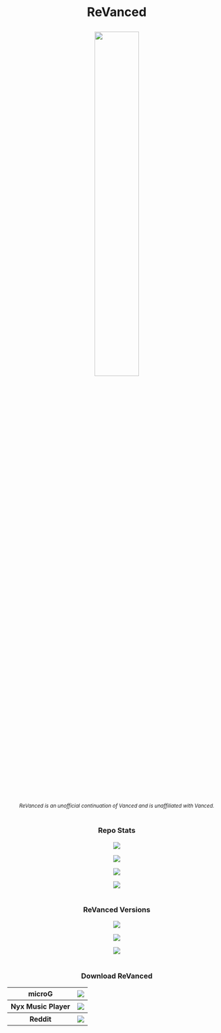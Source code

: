 # <p align="center"> ReVanced </p>

<p align="center">
<img src="https://is.gd/3We1to" style="width: 45%">
</p>

<p align="center">
<sub>
<i>
ReVanced is an unofficial continuation of Vanced and is unaffiliated with Vanced.
</i>
</sub>
</p>

#

### <p align="center"> Repo Stats </p>

<p align="center">
<img src="https://is.gd/3nm2yq">
</p>

<p align="center">
<img src="https://is.gd/vvohGP">
</p>

<p align="center">
<img src="https://is.gd/z310g9">
</p>

<p align="center">
<img src="https://is.gd/h8qCRh">
</p>

#

### <p align="center"> ReVanced Versions </p>

<p align="center">
<img src="https://is.gd/yEgnzO">
</p>

<p align="center">
<img src="https://is.gd/KxC7mV">
</p>

<p align="center">
<img src="https://is.gd/wH7KH6">
</p>

#

### <p align="center"> Download ReVanced </p>

<p align="center">
<table>

<tr><th> microG </th>
<th>
<a href="https://is.gd/bNc41D">
<img src="https://is.gd/NAHMQj">
</a>
</th></tr>

<tr><th> Nyx Music Player </th>
<th>
<a href="https://is.gd/6DGkB1">
<img src="https://is.gd/NAHMQj">
</a>
</th></tr>

<tr><th> Reddit </th>
<th>
<a href="https://is.gd/4vQ8j9">
<img src="https://is.gd/NAHMQj">
</a>
</th></tr>

</table>
</p>
